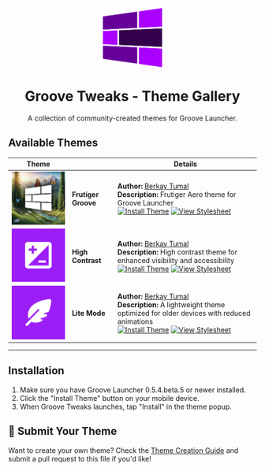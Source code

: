 <div align="center">
<img src="metadata/en-US/images/icon-transparent.png" width="120">

# Groove Tweaks - Theme Gallery
A collection of community-created themes for Groove Launcher.
</div>

## Available Themes

| Theme | | Details |
|-|-|-|
| <img src="themes/frutiger/icon.webp" width="200"> | **Frutiger Groove** | **Author:** [Berkay Tumal](https://github.com/berkaytumal) <br> **Description:** Frutiger Aero theme for Groove Launcher <br> [![Install Theme](https://img.shields.io/badge/install-AA00FF?style=for-the-badge)](https://groovelauncher.org/redirect?url=groove:?installStyle=https://cdn.jsdelivr.net/gh/groovelauncher/GrooveLauncher@main/themes/frutiger/style.css) [![View Stylesheet](https://img.shields.io/badge/view-green?style=for-the-badge)](https://raw.githubusercontent.com/groovelauncher/GrooveLauncher/refs/heads/main/themes/frutiger/style.css) |
| <img src="themes/high-contrast/icon.webp" width="200"> | **High Contrast**   | **Author:** [Berkay Tumal](https://github.com/berkaytumal) <br> **Description:** High contrast theme for enhanced visibility and accessibility <br> [![Install Theme](https://img.shields.io/badge/install-AA00FF?style=for-the-badge)](https://groovelauncher.org/redirect?url=groove:?installStyle=https://cdn.jsdelivr.net/gh/groovelauncher/GrooveLauncher@main/themes/high-contrast/style.css) [![View Stylesheet](https://img.shields.io/badge/view-green?style=for-the-badge)](https://raw.githubusercontent.com/groovelauncher/GrooveLauncher/refs/heads/main/themes/high-contrast/style.css) |
| <img src="themes/lite-mode/icon.webp" width="200"> | **Lite Mode**       | **Author:** [Berkay Tumal](https://github.com/berkaytumal) <br> **Description:** A lightweight theme optimized for older devices with reduced animations <br> [![Install Theme](https://img.shields.io/badge/install-AA00FF?style=for-the-badge)](https://groovelauncher.org/redirect?url=groove:?installStyle=https://cdn.jsdelivr.net/gh/groovelauncher/GrooveLauncher@main/themes/lite-mode/style.css) [![View Stylesheet](https://img.shields.io/badge/view-green?style=for-the-badge)](https://raw.githubusercontent.com/groovelauncher/GrooveLauncher/refs/heads/main/themes/lite-mode/style.css) |

---

## Installation

1. Make sure you have Groove Launcher 0.5.4.beta.5 or newer installed.
2. Click the "Install Theme" button on your mobile device.
3. When Groove Tweaks launches, tap "Install" in the theme popup.

## 🎨 Submit Your Theme

Want to create your own theme? Check the [Theme Creation Guide](./README.md#writing-styles-for-groove-tweaks) and submit a pull request to this file if you'd like!